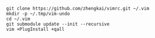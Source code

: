     git clone https://github.com/zhengkai/vimrc.git ~/.vim
    mkdir -p ~/.tmp/vim-undo
    cd ~/.vim
    git submodule update --init --recursive
    vim +PlugInstall +qall
